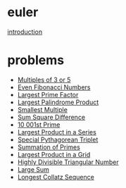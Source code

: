 # euler

[introduction](intro.md)

# problems

<!-- problems -->
- [Multiples of 3 or 5](./problems/1.md)
- [Even Fibonacci Numbers](./problems/2.md)
- [Largest Prime Factor](./problems/3.md)
- [Largest Palindrome Product](./problems/4.md)
- [Smallest Multiple](./problems/5.md)
- [Sum Square Difference](./problems/6.md)
- [10 001st Prime](./problems/7.md)
- [Largest Product in a Series](./problems/8.md)
- [Special Pythagorean Triplet](./problems/9.md)
- [Summation of Primes](./problems/10.md)
- [Largest Product in a Grid](./problems/11.md)
- [Highly Divisible Triangular Number](./problems/12.md)
- [Large Sum](./problems/13.md)
- [Longest Collatz Sequence](./problems/14.md)
<!-- problems -->